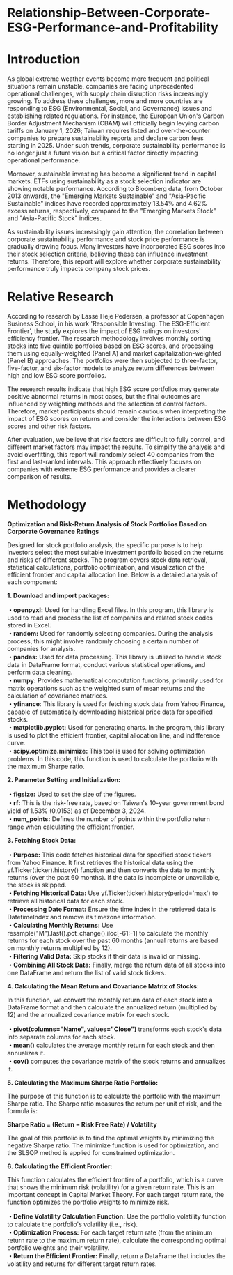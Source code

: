 # Relationship-Between-Corporate-ESG-Performance-and-Profitability
# Introduction<br>

As global extreme weather events become more frequent and political situations remain unstable, companies are facing unprecedented operational challenges, with supply chain disruption risks increasingly growing. To address these challenges, more and more countries are responding to ESG (Environmental, Social, and Governance) issues and establishing related regulations. For instance, the European Union's Carbon Border Adjustment Mechanism (CBAM) will officially begin levying carbon tariffs on January 1, 2026; Taiwan requires listed and over-the-counter companies to prepare sustainability reports and declare carbon fees starting in 2025. Under such trends, corporate sustainability performance is no longer just a future vision but a critical factor directly impacting operational performance.

Moreover, sustainable investing has become a significant trend in capital markets. ETFs using sustainability as a stock selection indicator are showing notable performance. According to Bloomberg data, from October 2013 onwards, the "Emerging Markets Sustainable" and "Asia-Pacific Sustainable" indices have recorded approximately 13.54% and 4.62% excess returns, respectively, compared to the "Emerging Markets Stock" and "Asia-Pacific Stock" indices.

As sustainability issues increasingly gain attention, the correlation between corporate sustainability performance and stock price performance is gradually drawing focus. Many investors have incorporated ESG scores into their stock selection criteria, believing these can influence investment returns. Therefore, this report will explore whether corporate sustainability performance truly impacts company stock prices.

# Relative Research

According to research by Lasse Heje Pedersen, a professor at Copenhagen Business School, in his work 'Responsible Investing: The ESG-Efficient Frontier', the study explores the impact of ESG ratings on investors' efficiency frontier. The research methodology involves monthly sorting stocks into five quintile portfolios based on ESG scores, and processing them using equally-weighted (Panel A) and market capitalization-weighted (Panel B) approaches. The portfolios were then subjected to three-factor, five-factor, and six-factor models to analyze return differences between high and low ESG score portfolios.

The research results indicate that high ESG score portfolios may generate positive abnormal returns in most cases, but the final outcomes are influenced by weighting methods and the selection of control factors. Therefore, market participants should remain cautious when interpreting the impact of ESG scores on returns and consider the interactions between ESG scores and other risk factors.

After evaluation, we believe that risk factors are difficult to fully control, and different market factors may impact the results. To simplify the analysis and avoid overfitting, this report will randomly select 40 companies from the first and last-ranked intervals. This approach effectively focuses on companies with extreme ESG performance and provides a clearer comparison of results.

# Methodology

__Optimization and Risk-Return Analysis of Stock Portfolios Based on Corporate Governance Ratings__<br>

Designed for stock portfolio analysis, the specific purpose is to help investors select the most suitable investment portfolio based on the returns and risks of different stocks. The program covers stock data retrieval, statistical calculations, portfolio optimization, and visualization of the efficient frontier and capital allocation line. Below is a detailed analysis of each component:

__1. Download and import packages:__

__・openpyxl:__ Used for handling Excel files. In this program, this library is used to read and process the list of companies and related stock codes stored in Excel.<br>
__・random:__ Used for randomly selecting companies. During the analysis process, this might involve randomly choosing a certain number of companies for analysis.<br>
__・pandas:__ Used for data processing. This library is utilized to handle stock data in DataFrame format, conduct various statistical operations, and perform data cleaning.<br>
__・numpy:__ Provides mathematical computation functions, primarily used for matrix operations such as the weighted sum of mean returns and the calculation of covariance matrices.<br>
__・yfinance__: This library is used for fetching stock data from Yahoo Finance, capable of automatically downloading historical price data for specified stocks.<br>
__・matplotlib.pyplot:__ Used for generating charts. In the program, this library is used to plot the efficient frontier, capital allocation line, and indifference curve.<br>
__・scipy.optimize.minimize:__ This tool is used for solving optimization problems. In this code, this function is used to calculate the portfolio with the maximum Sharpe ratio.<br>

__2. Parameter Setting and Initialization:__

__・figsize:__ Used to set the size of the figures.<br>
__・rf:__ This is the risk-free rate, based on Taiwan's 10-year government bond yield of 1.53% (0.0153) as of December 3, 2024.<br>
__・num_points:__ Defines the number of points within the portfolio return range when calculating the efficient frontier.<br>


__3. Fetching Stock Data:__

__・Purpose:__ This code fetches historical data for specified stock tickers from Yahoo Finance. It first retrieves the historical data using the yf.Ticker(ticker).history() function and then converts the data to monthly returns (over the past 60 months). If the data is incomplete or unavailable, the stock is skipped.<br>
__・Fetching Historical Data:__ Use yf.Ticker(ticker).history(period='max') to retrieve all historical data for each stock.<br>
__・Processing Date Format:__ Ensure the time index in the retrieved data is DatetimeIndex and remove its timezone information.<br>
__・Calculating Monthly Returns:__ Use resample("M").last().pct_change().iloc[-61:-1] to calculate the monthly returns for each stock over the past 60 months (annual returns are based on monthly returns multiplied by 12).<br>
__・Filtering Valid Data:__ Skip stocks if their data is invalid or missing.<br>
__・Combining All Stock Data:__ Finally, merge the return data of all stocks into one DataFrame and return the list of valid stock tickers.<br>


__4. Calculating the Mean Return and Covariance Matrix of Stocks:__

In this function, we convert the monthly return data of each stock into a DataFrame format and then calculate the annualized return (multiplied by 12) and the annualized covariance matrix for each stock.

__・pivot(columns="Name", values="Close")__ transforms each stock's data into separate columns for each stock.<br>
__・mean()__ calculates the average monthly return for each stock and then annualizes it.<br>
__・cov()__ computes the covariance matrix of the stock returns and annualizes it.<br>


__5. Calculating the Maximum Sharpe Ratio Portfolio:__

The purpose of this function is to calculate the portfolio with the maximum Sharpe ratio. The Sharpe ratio measures the return per unit of risk, and the formula is:

__Sharpe Ratio = (Return − Risk Free Rate) / Volatility__

The goal of this portfolio is to find the optimal weights by minimizing the negative Sharpe ratio. The minimize function is used for optimization, and the SLSQP method is applied for constrained optimization.

__6. Calculating the Efficient Frontier:__

This function calculates the efficient frontier of a portfolio, which is a curve that shows the minimum risk (volatility) for a given return rate. This is an important concept in Capital Market Theory. For each target return rate, the function optimizes the portfolio weights to minimize risk.

__・Define Volatility Calculation Function:__ Use the portfolio_volatility function to calculate the portfolio's volatility (i.e., risk).<br>
__・Optimization Process:__ For each target return rate (from the minimum return rate to the maximum return rate), calculate the corresponding optimal portfolio weights and their volatility.<br>
__・Return the Efficient Frontier:__ Finally, return a DataFrame that includes the volatility and returns for different target return rates.<br>
